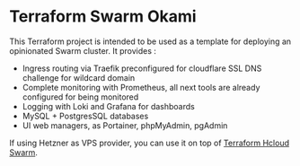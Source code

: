 # Terraform Swarm Okami

This Terraform project is intended to be used as a template for deploying an opinionated Swarm cluster. It provides :

* Ingress routing via Traefik preconfigured for cloudflare SSL DNS challenge for wildcard domain
* Complete monitoring with Prometheus, all next tools are already configured for being monitored
* Logging with Loki and Grafana for dashboards
* MySQL + PostgresSQL databases
* UI web managers, as Portainer, phpMyAdmin, pgAdmin

If using Hetzner as VPS provider, you can use it on top of [Terraform Hcloud Swarm](https://github.com/okami101/terraform-hcloud-swarm).
